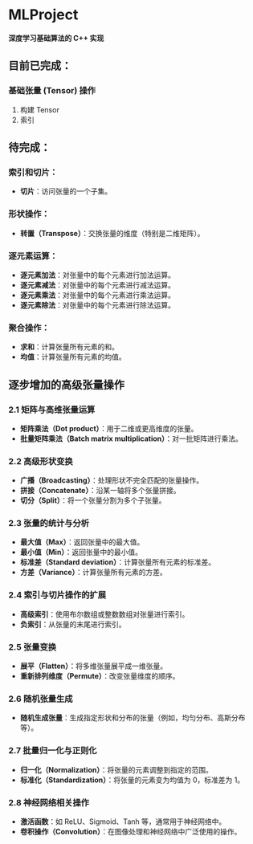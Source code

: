 # MLProject

**深度学习基础算法的 C++ 实现**

## 目前已完成：

### 基础张量 (Tensor) 操作
1. 构建 Tensor
2. 索引

## 待完成：
### 索引和切片：
- **切片**：访问张量的一个子集。

### 形状操作：
- **转置（Transpose）**：交换张量的维度（特别是二维矩阵）。

### 逐元素运算：
- **逐元素加法**：对张量中的每个元素进行加法运算。
- **逐元素减法**：对张量中的每个元素进行减法运算。
- **逐元素乘法**：对张量中的每个元素进行乘法运算。
- **逐元素除法**：对张量中的每个元素进行除法运算。

### 聚合操作：
- **求和**：计算张量所有元素的和。
- **均值**：计算张量所有元素的均值。

## 逐步增加的高级张量操作

### 2.1 矩阵与高维张量运算
- **矩阵乘法（Dot product）**：用于二维或更高维度的张量。
- **批量矩阵乘法（Batch matrix multiplication）**：对一批矩阵进行乘法。

### 2.2 高级形状变换
- **广播（Broadcasting）**：处理形状不完全匹配的张量操作。
- **拼接（Concatenate）**：沿某一轴将多个张量拼接。
- **切分（Split）**：将一个张量分割为多个子张量。

### 2.3 张量的统计与分析
- **最大值（Max）**：返回张量中的最大值。
- **最小值（Min）**：返回张量中的最小值。
- **标准差（Standard deviation）**：计算张量所有元素的标准差。
- **方差（Variance）**：计算张量所有元素的方差。

### 2.4 索引与切片操作的扩展
- **高级索引**：使用布尔数组或整数数组对张量进行索引。
- **负索引**：从张量的末尾进行索引。

### 2.5 张量变换
- **展平（Flatten）**：将多维张量展平成一维张量。
- **重新排列维度（Permute）**：改变张量维度的顺序。

### 2.6 随机张量生成
- **随机生成张量**：生成指定形状和分布的张量（例如，均匀分布、高斯分布等）。

### 2.7 批量归一化与正则化
- **归一化（Normalization）**：将张量的元素调整到指定的范围。
- **标准化（Standardization）**：将张量的元素变为均值为 0，标准差为 1。

### 2.8 神经网络相关操作
- **激活函数**：如 ReLU、Sigmoid、Tanh 等，通常用于神经网络中。
- **卷积操作（Convolution）**：在图像处理和神经网络中广泛使用的操作。


